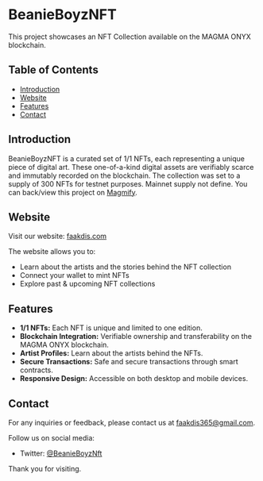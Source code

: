 # BeanieBoyzNFT

This project showcases an NFT Collection available on the MAGMA ONYX blockchain.

## Table of Contents
- [Introduction](#introduction)
- [Website](#website)
- [Features](#features)
- [Contact](#contact)

## Introduction
BeanieBoyzNFT is a curated set of 1/1 NFTs, each representing a unique piece of digital art. These one-of-a-kind digital assets are verifiably scarce and immutably recorded on the blockchain. The collection was set to a supply of 300 NFTs for testnet purposes. Mainnet supply not define. You can back/view this project on [Magmify](https://magmify.xyz/projects/BBNFT).

## Website
Visit our website: [faakdis.com](https://www.faakdis.com/beanieboyznft)

The website allows you to:
- Learn about the artists and the stories behind the NFT collection
- Connect your wallet to mint NFTs
- Explore past & upcoming NFT collections

## Features
- **1/1 NFTs:** Each NFT is unique and limited to one edition.
- **Blockchain Integration:** Verifiable ownership and transferability on the MAGMA ONYX blockchain.
- **Artist Profiles:** Learn about the artists behind the NFTs.
- **Secure Transactions:** Safe and secure transactions through smart contracts.
- **Responsive Design:** Accessible on both desktop and mobile devices.



## Contact
For any inquiries or feedback, please contact us at [faakdis365@gmail.com](mailto:faakdis365@gmail.com).

Follow us on social media:
- Twitter: [@BeanieBoyzNft](http://twitter.com/BeanieBoyzNft)

Thank you for visiting.

